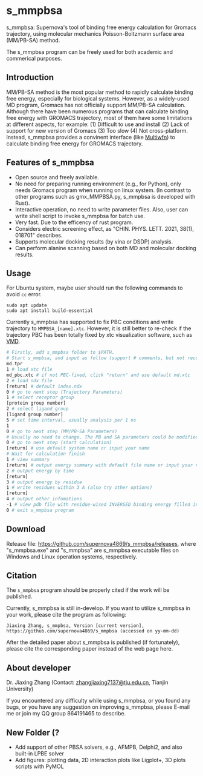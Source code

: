 # s_mmpbsa
s_mmpbsa: Supernova's tool of binding free energy calculation for Gromacs trajectory, using molecular mechanics Poisson-Boltzmann surface area (MM/PB-SA) method.

The s_mmpbsa program can be freely used for both academic and commerical purposes.

## Introduction
MM/PB-SA method is the most popular method to rapidly calculate binding free energy, especially for biological systems. However, as a widely-used MD program, Gromacs has not officially support MM/PB-SA calculation. Although there have been numerous programs that can calculate binding free energy with GROMACS trajectory, most of them have some limitations at different aspects, for example: (1) Difficult to use and install (2) Lack of support for new version of Gromacs (3) Too slow (4) Not cross-platform. Instead, s_mmpbsa provides a convinent interface (like [Multiwfn](http://sobereva.com/multiwfn/)) to calculate binding free energy for GROMACS trajectory. 

## Features of s_mmpbsa
- Open source and freely available.
- No need for preparing running environment (e.g., for Python), only needs Gromacs program when running on linux system. (In contrast to other programs such as gmx_MMPBSA.py, s_mmpbsa is developed with Rust).
- Interactive operation, no need to write parameter files. Also, user can write shell script to invoke s_mmpbsa for batch use.
- Very fast. Due to the efficency of rust program.
- Considers electric screening effect, as "CHIN. PHYS. LETT. 2021, 38(1), 018701" describes.
- Supports molecular docking results (by vina or DSDP) analysis.
- Can perform alanine scanning based on both MD and molecular docking results.

## Usage
For Ubuntu system, maybe user should run the following commands to avoid `cc` error.
```
sudo apt update
sudo apt install build-essential
```

Currently s_mmpbsa has supported to fix PBC conditions and write trajectory to `MMPBSA_[name].xtc`. However, it is still better to re-check if the trajectory PBC has been totally fixed by xtc visualization software, such as [VMD](http://www.ks.uiuc.edu/Research/vmd/).

``` bash
# Firstly, add s_mmpbsa folder to $PATH.
# Start s_mmpbsa, and input as follow (support # comments, but not recommended to input comments)
md.tpr
1 # load xtc file
md_pbc.xtc # if not PBC-fixed, click "return" and use default md.xtc
2 # load ndx file
[return] # default index.ndx
0 # go to next step (Trajectory Parameters)
1 # select receptor group
[protein group number]
2 # select ligand group
[ligand group number]
5 # set time interval, usually analysis per 1 ns
1
0 # go to next step (MM/PB-SA Parameters)
# Usually no need to change. The PB and SA parameters could be modified by 8 and 9
0 # go to next step (start calculation)
[return] # use default system name or input your name
# Wait for calculation finish
1 # view summary
[return] # output energy summary with default file name or input your name
2 # output energy by time
[return]
3 # output energy by residue
1 # write residues within 3 A (also try other options)
[return]
4 # output other infomations
-1 # view pdb file with residue-wised INVERSED binding energy filled in B-factor column
0 # exit s_mmpbsa program
```

## Download
Release file: https://github.com/supernova4869/s_mmpbsa/releases, where "s_mmpbsa.exe" and "s_mmpbsa" are s_mmpbsa executable files on Windows and Linux operation systems, respectively.

## Citation
The `s_mmpbsa` program should be properly cited if the work will be published. 

Currently, s_mmpbsa is still in-develop. If you want to utilize s_mmpbsa in your work, please cite the program as following:

```
Jiaxing Zhang, s_mmpbsa, Version [current version], https://github.com/supernova4869/s_mmpbsa (accessed on yy-mm-dd)
```

After the detailed paper about s_mmpbsa is published (if fortunately), please cite the corresponding paper instead of the web page here.

## About developer
Dr. Jiaxing Zhang (Contact: zhangjiaxing7137@tju.edu.cn, Tianjin University)

If you encountered any difficulty while using s_mmpbsa, or you found any bugs, or you have any suggestion on improving s_mmpbsa, please E-mail me or join my QQ group 864191465 to describe.

## New Folder (?
- Add support of other PBSA solvers, e.g., AFMPB, Delphi2, and also built-in LPBE solver
- Add figures: plotting data, 2D interaction plots like Ligplot+, 3D plots scripts with PyMOL
